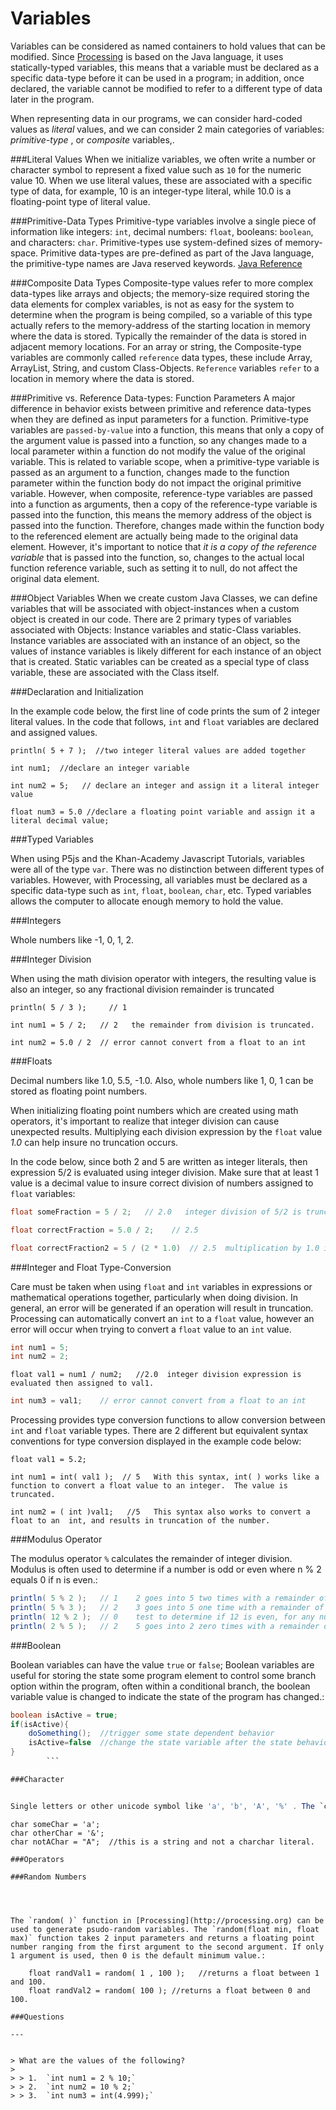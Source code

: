 Variables
==========


Variables can be considered as named containers to hold values that can be modified. Since [Processing](http://processing.org) is based on the Java language, it uses statically-typed variables, this means that a variable must be declared as a specific data-type before it can be used in a program; in addition, once declared, the variable cannot be modified to refer to a different type of data later in the program. 

When representing data in our programs, we can consider hard-coded values as *literal* values, and we can consider 2 main categories of variables: *primitive-type* , or *composite* variables,.  

###Literal Values
When we initialize variables, we often write a number or character symbol to represent a fixed value such as ``10`` for the numeric value 10. When we use literal values, these are associated with a specific type of data, for example, 10 is an integer-type literal, while 10.0 is a floating-point type of literal value. 


###Primitive-Data Types 
Primitive-type variables involve a single piece of information like integers: `int`, decimal numbers: `float`, booleans: `boolean`, and characters: `char`. Primitive-types use system-defined sizes of memory-space. Primitive data-types are pre-defined as part of the Java language, the primitive-type names are Java reserved keywords. [Java Reference](http://docs.oracle.com/javase/tutorial/java/nutsandbolts/datatypes.html)

###Composite Data Types
Composite-type values refer to more complex data-types like arrays and objects; the memory-size required storing the data elements for complex variables, is not as easy for the system to determine when the program is being compiled, so a variable of this type actually refers to the memory-address of the starting location in memory where the data is stored.  Typically the remainder of the data is stored in adjacent memory locations.  For an array or string, the   Composite-type variables are commonly called `reference` data types, these include Array, ArrayList, String, and custom Class-Objects.  `Reference` variables `refer` to a location in memory where the data is stored.  

###Primitive vs. Reference Data-types: Function Parameters
A major difference in behavior exists between primitive and reference data-types when they are defined as input parameters for a function.  Primitive-type variables are `passed-by-value` into a function, this means that only a copy of the argument value is passed into a function, so any changes made to a local parameter within a function do not modify the value of the original variable.  This is related to variable scope, when a primitive-type variable is passed as an argument to a function, changes made to the function parameter within the function body do not impact the original primitive variable.  However, when composite, reference-type variables are passed into a function as arguments, then a copy of the reference-type variable is passed into the function, this means the memory address of the object is passed into the function.  Therefore, changes made within the function body to the referenced element are actually being made to the original data element. However, it's important to notice that *it is a copy of the reference variable* that is passed into the function, so, changes to the actual local function reference variable, such as setting it to null, do not affect the original data element.

###Object Variables
When we create custom Java Classes, we can define variables that will be associated with object-instances when a custom object is created in our code.  There are 2 primary types of variables associated with Objects:  Instance variables and static-Class variables.  Instance variables are associated with an instance of an object, so the values of instance variables is likely different for each instance of an object that is created.   Static variables can be created as a special type of class variable, these are associated with the Class itself.


###Declaration and Initialization


In the example code below, the first line of code prints the sum of 2 integer literal values. In the code that follows, `int` and `float` variables are declared and assigned values. 
```
println( 5 + 7 );  //two integer literal values are added together

int num1;  //declare an integer variable

int num2 = 5;   // declare an integer and assign it a literal integer value

float num3 = 5.0 //declare a floating point variable and assign it a literal decimal value;
```

###Typed Variables


When using P5js and the Khan-Academy Javascript Tutorials, variables were all of the type `var`. There was no distinction between different types of variables. However, with Processing, all variables must be declared as a specific data-type such as `int`, `float`, `boolean`, `char`, etc. Typed variables allows the computer to allocate enough memory to hold the value.

###Integers


Whole numbers like -1, 0, 1, 2.

###Integer Division


When using the math division operator with integers, the resulting value is also an integer, so any fractional division remainder is truncated
```
println( 5 / 3 );     // 1 

int num1 = 5 / 2;   // 2   the remainder from division is truncated.

int num2 = 5.0 / 2  // error cannot convert from a float to an int  
```
###Floats


Decimal numbers like 1.0, 5.5, -1.0. Also, whole numbers like 1, 0, 1 can be stored as floating point numbers.

When initializing floating point numbers which are created using math operators, it's important to realize that integer division can cause unexpected results. Multiplying each division expression by the `float` value *1.0* can help insure no truncation occurs.

In the code below, since both 2 and 5 are written as integer literals, then expression 5/2 is evaluated using integer division. Make sure that at least 1 value is a decimal value to insure correct division of numbers assigned to `float` variables:
```java
float someFraction = 5 / 2;   // 2.0   integer division of 5/2 is truncated so the result is 2.0

float correctFraction = 5.0 / 2;    // 2.5  

float correctFraction2 = 5 / (2 * 1.0)  // 2.5  multiplication by 1.0 insures decimal division
```
###Integer and Float Type-Conversion


Care must be taken when using `float` and `int` variables in expressions or mathematical operations together, particularly when doing division. In general, an error will be generated if an operation will result in truncation. Processing can automatically convert an `int` to a `float` value, however an error will occur when trying to convert a `float` value to an `int` value. 
```java
int num1 = 5; 
int num2 = 2;
```
    float val1 = num1 / num2;   //2.0  integer division expression is evaluated then assigned to val1.
```java
int num3 = val1;    // error cannot convert from a float to an int 
```
Processing provides type conversion functions to allow conversion between `int` and `float` variable types. There are 2 different but equivalent syntax conventions for type conversion displayed in the example code below:

    float val1 = 5.2;  

    int num1 = int( val1 );  // 5   With this syntax, int( ) works like a function to convert a float value to an integer.  The value is truncated.

    int num2 = ( int )val1;   //5   This syntax also works to convert a float to an  int, and results in truncation of the number.

###Modulus Operator


The modulus operator `%` calculates the remainder of integer division. Modulus is often used to determine if a number is odd or even where n % 2 equals 0 if n is even.:

```java
println( 5 % 2 );   // 1    2 goes into 5 two times with a remainder of 1
println( 5 % 3 );   // 2    3 goes into 5 one time with a remainder of 2
println( 12 % 2 );  // 0    test to determine if 12 is even, for any number n, if n % 2 = 0 then n is even.
println( 2 % 5 );   // 2    5 goes into 2 zero times with a remainder of 2
```

###Boolean


Boolean variables can have the value `true` or `false`; Boolean variables are useful for storing the state some program element to control some branch option within the program, often within a conditional branch, the boolean variable value is changed to indicate the state of the program has changed.:

```java
boolean isActive = true;
if(isActive){ 
    doSomething();  //trigger some state dependent behavior     
    isActive=false  //change the state variable after the state behavior has been triggered
}
        ```

###Character


Single letters or other unicode symbol like 'a', 'b', 'A', '%' . The `char` variable type must use single quotes around a single character. When multiple characters are used in a single variable, then the :code: String variable type should be used. 

```
    char someChar = 'a';
    char otherChar = '&';
    char notAChar = "A";  //this is a string and not a charchar literal.
```
###Operators

###Random Numbers




The `random( )` function in [Processing](http://processing.org) can be used to generate psudo-random variables. The `random(float min, float max)` function takes 2 input parameters and returns a floating point number ranging from the first argument to the second argument. If only 1 argument is used, then 0 is the default minimum value.:

    float randVal1 = random( 1 , 100 );   //returns a float between 1 and 100.
    float randVal2 = random( 100 ); //returns a float between 0 and 100.

###Questions

---


> What are the values of the following?
>
> > 1.  `int num1 = 2 % 10;`
> > 2.  `int num2 = 10 % 2;`
> > 3.  `int num3 = int(4.999);`
